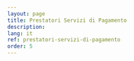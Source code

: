 ```yaml
---
layout: page
title: Prestatori Servizi di Pagamento
description: 
lang: it
ref: prestatori-servizi-di-pagamento
order: 5
---
```

